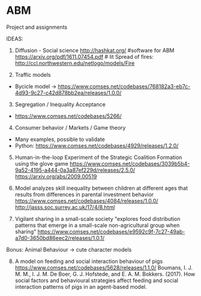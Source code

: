 # ABM
Project and assignments

IDEAS:

1. Diffusion - Social science
http://hashkat.org/ #software for ABM
https://arxiv.org/pdf/1611.07454.pdf # lit 
Spread of fires: http://ccl.northwestern.edu/netlogo/models/Fire

2. Traffic models
  - Bycicle model -> https://www.comses.net/codebases/768182a3-eb7c-4d93-9c27-c42d878bb2ea/releases/1.0.0/
  
3. Segregation / Inequality Acceptance
  - https://www.comses.net/codebases/5266/
  
4. Consumer behavior / Markets / Game theory
- Many examples, possible to validate
- Python: https://www.comses.net/codebases/4929/releases/1.2.0/

5. Human-in-the-loop Experiment of the Strategic Coalition Formation using the glove game
https://www.comses.net/codebases/3039b5b4-9a52-4195-a444-0a3a87ef229d/releases/2.5.0/
https://arxiv.org/abs/2009.00519

6. Model analyzes skill inequality between children at different ages that results from differences in parental investment behavior
https://www.comses.net/codebases/4084/releases/1.0.0/
http://jasss.soc.surrey.ac.uk/17/4/8.html

7. Vigilant sharing in a small-scale society
"explores food distribution patterns that emerge in a small-scale non-agricultural group when sharing"
https://www.comses.net/codebases/e9592c9f-7c27-49ab-a7d0-3650bd86eec2/releases/1.0.1/

Bonus: Animal Behaviour -> cute character models

8. A model on feeding and social interaction behaviour of pigs
https://www.comses.net/codebases/5628/releases/1.1.0/
Boumans, I. J. M. M., I. J. M. De Boer, G. J. Hofstede, and E. A. M. Bokkers. (2017). How social factors and behavioural strategies affect feeding and social interaction patterns of pigs in an agent-based model.
